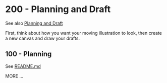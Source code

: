 # 200 - Planning and Draft

See also [Planning and Draft](https://tips.clip-studio.com/en-us/articles/526)

First, think about how you want your moving illustration to look, then create a new canvas and draw your drafts.

## 100 - Planning

See [README.md](./100/README.md)

MORE ...
